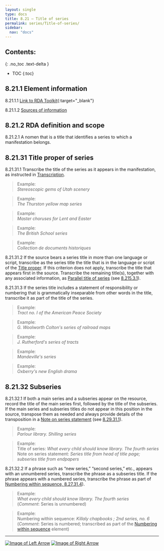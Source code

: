 ```yaml
---
layout: single
type: docs
title: 8.21 — Title of series
permalink: series/Title-of-series/
sidebar:
  nav: "docs"
---
```


## Contents:
{: .no_toc .text-delta }

- TOC
{:toc}

## 8.21.1 Element information

<a name="8.21.1.1">8.21.1.1</a> [Link to RDA Toolkit](https://beta.rdatoolkit.org/Content/Index?externalId=en-US_ala-0338d0e4-e62e-377f-80f8-f7b06b2f11a4){:target="_blank"}

<a name="8.21.1.2">8.21.1.2</a> [Sources of information](/DCRMR/series/#8011-sources-of-information)

## 8.21.2 RDA definition and scope

<a name="8.21.2.1">8.21.2.1</a> A nomen that is a title that identifies a series to which a manifestation belongs.

## 8.21.31 Title proper of series

<a name="8.21.31.1">8.21.31.1</a> Transcribe the title of the series as it appears in the manifestation, as instructed in [Transcription](/DCRMR/general-rules/Transcription/).

>Example:    
><CITE>Stereoscopic gems of Utah scenery</CITE>  

>Example:    
><CITE>The Thurston yellow map series</CITE>  

>Example:    
><CITE>Master choruses for Lent and Easter</CITE>  

>Example:    
><CITE>The British School series</CITE>  

>Example:    
><CITE>Collection de documents historiques</CITE>  

<a name="8.21.31.2">8.21.31.2</a> If the source bears a series title in more than one language or script, transcribe as the series title the title that is in the language or script of the [Title proper](/DCRMR/title/Title-proper/). If this criterion does not apply, transcribe the title that appears first in the source. Transcribe the remaining title(s), together with any associated information, as [Parallel title of series](/DCRMR/series/Parallel-title-of-series/) (see [8.215.3.1](/DCRMR/series/Parallel-title-of-series/#8.215.3.1)).

<a name="8.21.31.3">8.21.31.3</a> If the series title includes a statement of responsibility or numbering that is grammatically inseparable from other words in the title, transcribe it as part of the title of the series.

>Example:    
><CITE>Tract no. I of the American Peace Society</CITE>  

>Example:    
><CITE>G. Woolworth Colton's series of railroad maps</CITE>  

>Example:    
><CITE>J. Rutherford's series of tracts</CITE>  

>Example:    
><CITE>Mandeville's series</CITE>  

>Example:    
><CITE>Oxberry's new English drama</CITE>  

## 8.21.32 Subseries

<a name="8.21.32.1">8.21.32.1</a> If both a main series and a subseries appear on the resource, record the title of the main series first, followed by the title of the subseries. If the main series and subseries titles do not appear in this position in the source, transpose them as needed and always provide details of the transposition in a [Note on series statement](/DCRMR/series/Note-on-series-statement/) (see [8.29.31.1](/DCRMR/series/Note-on-series-statement/#8.29.31.1)). 

>Example:    
><CITE>Parlour library. Shilling series</CITE>  

>Example:  
>Title of series: <CITE>What every child should know library. The fourth series</CITE>    
>Note on series statement: <CITE>Series title from head of title page; subseries title from endpapers</CITE>   

<a name="8.21.32.2">8.21.32.2</a> If a phrase such as “new series,” “second series,” etc., appears with an unnumbered series, transcribe the phrase as a subseries title. If the phrase appears with a numbered series, transcribe the phrase as part of [Numbering within sequence, 8.27.31.4](/DCRMR/series/Numbering-within-sequence/#8.27.31.4)).

>Example:    
><CITE>What every child should know library. The fourth series</CITE>    
>(*Comment*: Series is unnumbered)  

>Example:    
>Numbering within sequence: <CITE>Killaly chapbooks ; 2nd series, no. 6</CITE>    
>(*Comment*: Series is numbered; transcribed as part of the [Numbering within sequence](/DCRMR/series/Numbering-within-sequence/) element)

---

[![Image of Left Arrow](https://rbms-bsc.github.io/DCRMR/assets/pictures/navigation/Arrow_Left.png "8.2 — Series statement")](/DCRMR/series/Series-statement/) [![Image of Right Arrow](https://rbms-bsc.github.io/DCRMR/assets/pictures/navigation/Arrow_Right.png "8.215 — Parallel title of series")](/DCRMR/series/Parallel-title-of-series/)  
